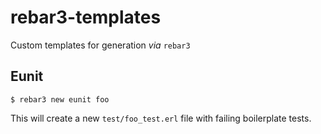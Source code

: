 # rebar3-templates

Custom templates for generation _via_ `rebar3`

## Eunit

    $ rebar3 new eunit foo

This will create a new `test/foo_test.erl` file with failing boilerplate tests.

